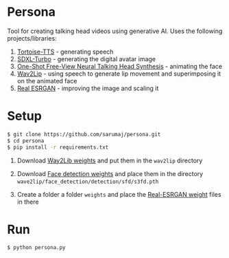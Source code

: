 # Persona

Tool for creating talking head videos using generative AI. Uses the following projects/libraries:

1. [Tortoise-TTS](https://github.com/neonbjb/tortoise-tts) - generating speech
2. [SDXL-Turbo](https://huggingface.co/stabilityai/sdxl-turbo) - generating the digital avatar image
3. [One-Shot Free-View Neural Talking Head Synthesis](https://github.com/zhanglonghao1992/One-Shot_Free-View_Neural_Talking_Head_Synthesis) - animating the face
4. [Wav2Lip](https://github.com/Rudrabha/Wav2Lip) - using speech to generate lip movement and superimposing it on the animated face
5. [Real ESRGAN](https://github.com/ai-forever/Real-ESRGAN) - improving the image and scaling it

# Setup

```Bash
$ git clone https://github.com/sarumaj/persona.git
$ cd persona
$ pip install -r requirements.txt
```

<!--- https://iiitaphyd-my.sharepoint.com/:u:/g/personal/radrabha_m_research_iiit_ac_in/EdjI7bZlgApMqsVoEUUXpLsBxqXbn5z8VTmoxp55YNDcIA?e=n9ljGW -->

1. Download [Way2Lib weights](https://1drv.ms/u/s!AryV_R9880sVgqF9hRIQXLFDOhHBhw?e=ZKUWMa) and put them in the `wav2lip` directory

<!--- https://www.adrianbulat.com/downloads/python-fan/s3fd-619a316812.pth -->

2. Download [Face detection weights](https://1drv.ms/u/s!AryV_R9880sVgqF8HHMzPCRoWLlPMg?e=zZc3Yt) and place them in the directory `wave2lip/face_detection/detection/sfd/s3fd.pth`

<!--- https://drive.google.com/drive/folders/16PlVKhTNkSyWFx52RPb2hXPIQveNGbxS -->

3. Create a folder a folder `weights` and place the [Real-ESRGAN weight](https://1drv.ms/f/s!AryV_R9880sVgqF-Y2Q3AzImizcmag?e=2YeKtJ) files in there

# Run

```Bash
$ python persona.py
```
